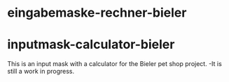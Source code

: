 # eingabemaske-rechner-bieler     
# inputmask-calculator-bieler

This is an input mask with a calculator for the Bieler pet shop project.
-It is still a work in progress.
